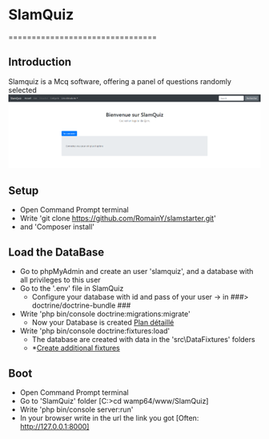 # SlamQuiz
================================
## Introduction
Slamquiz is a Mcq software, offering a panel of questions randomly selected 
![Accueil](https://raw.githubusercontent.com/RomainY/SlamQuiz/develop/assets/screenshot_home.PNG)

## Setup
* Open Command Prompt terminal
* Write 'git clone https://github.com/RomainY/slamstarter.git'
* and 'Composer install'

## Load the DataBase
* Go to phpMyAdmin and create an user 'slamquiz', and a database with all privileges to this user
* Go to the '.env' file in SlamQuiz
	* Configure your database with id and pass of your user -> in ###> doctrine/doctrine-bundle ###
* Write 'php bin/console doctrine:migrations:migrate'
	* Now your Database is created
 	[Plan détaillé](https://github.com/RomainY/SlamQuiz/blob/develop/Astuces/00_symf_category_entity.txt)
* Write 'php bin/console doctrine:fixtures:load'
	* The  database are created with data in the 'src\DataFixtures' folders
	* *[Create additional fixtures](https://github.com/RomainY/SlamQuiz/blob/develop/Astuces/02_create_category_fixtures.txt)


## Boot 
* Open Command Prompt terminal
* Go to 'SlamQuiz' folder [C:\>cd wamp64/www/SlamQuiz]
* Write 'php bin/console server:run'
* In your browser write in the url the link you got [Often: http://127.0.0.1:8000]

